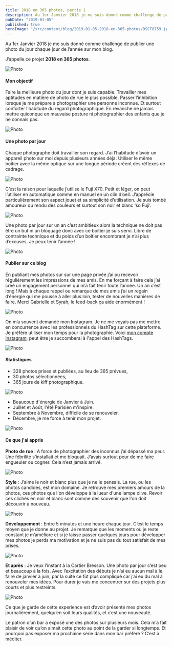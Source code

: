 ```yaml
---
title: 2018 en 365 photos, partie 1
description: Au 1er Janvier 2018 je me suis donné comme challenge de publier une photo du jour chaque jour de l’année sur mon blog.
pubDate: "2019-01-05"
published: true
heroImage: "/src/content/blog/2019-01-05-2018-en-365-photos/DSCF8759.jpg"
---
```


Au 1er Janvier 2018 je me suis donné comme challenge de publier une photo du jour chaque jour de l’année sur mon blog.

J’appelle ce projet **2018 en 365 photos**.

![Photo](./DSCF1538.jpg)

#### Mon objectif

Faire la meilleure photo du jour dont je suis capable. Travailler mes aptitudes en matière de photo de rue le plus possible. Passer l’inhibition lorsque je me prépare à photographier une personne inconnue. Et surtout conforter l’habitude du regard photographique. En revanche ne jamais mettre quiconque en mauvaise posture ni photographier des enfants que je ne connais pas.

![Photo](./DSCF0910.jpg)

#### Une photo par jour

Chaque photographe doit travailler son regard. J’ai l’habitude d’avoir un appareil photo sur moi depuis plusieurs années déjà. Utiliser le même boîtier avec la même optique sur une longue période créent des réflexes de cadrage.

![Photo](./DSCF9136.jpg)

C’est la raison pour laquelle j’utilise le Fuji X70. Petit et léger, on peut l’utiliser en automatique comme en manuel en un clin d’oeil. J’apprécie particulièrement son aspect jouet et sa simplicité d’utilisation. Je suis tombé amoureux du rendu des couleurs et surtout son noir et blanc ‘so Fuji’.

![Photo](./DSCF8759.jpg)

Une photo par jour sur un an c’est ambitieux alors la technique ne doit pas être un but ni un bloquage donc avec ce boitier je suis servi.
Libre de contrainte technique et du poids d’un boîtier encombrant je n’ai plus d’excuses. Je peux tenir l’année !

![Photo](./DSCF9077.jpg)

#### Publier sur ce blog

En publiant mes photos sur sur une page privée j’ai pu recevoir régulièrement les impressions de mes amis. En me forçant à faire cela j’ai créé un engagement personnel qui m’a fait tenir toute l’année. Un an c’est long ! Mais à chaque rappel ou remarque de mes amis j’ai un regain d’énergie qui me pousse à aller plus loin, tester de nouvelles manières de faire. Merci Gabrielle et Syrah, le feed-back ça aide énormément !

![Photo](./DSCF0501.jpg)

On m’a souvent demandé mon Instagram. Je ne me voyais pas me mettre en concurrence avec les professionnels du HashTag sur cette plateforme. Je préfère utiliser mon temps pour la photographie. Voici [mon compte Instagram](https://www.instagram.com/rfonzarely/), peut être je succomberai à l'appel des HashTags.

![Photo](./DSCF9127.jpg)

#### Statistiques

- 328 photos prises et publiées, au lieu de 365 prévues,
- 30 photos sélectionnées,
- 365 jours de kiff photographique.

![Photo](./DSCF4491.jpg)

- Beaucoup d'énergie de Janvier à Juin.
- Juillet et Août, l'été Parisien m'inspire.
- Septembre à Novembre, difficile de se renouveler.
- Décembre, je me force à tenir mon projet.

![Photo](./DSCF7914.jpg)

#### Ce que j'ai appris

**Photo de rue** : A force de photographier des inconnus j’ai dépassé ma peur. Une fébrilité s’installait et me bloquait. J’avais surtout peur de me faire engueuler ou cogner. Cela n’est jamais arrivé.

![Photo](./DSCF0637.jpg)

**Style** : J’aime le noir et blanc plus que je ne le pensais. La rue, ou les photos candides, est mon domaine. Je retrouve mes premiers amours de la photos, ces photos que l'on développe à la lueur d'une lampe olive. Revoir ces clichés en noir et blanc sont comme des souvenir que l'on doit découvrir à nouveau.

![Photo](./DSCF9110.jpg)

**Développement** : Entre 5 minutes et une heure chaque jour. C’est le temps moyen que je donne au projet. Je remarque que les moments où je reste constant je m’améliore et si je laisse passer quelques jours pour développer mes photos je perds ma motivation et je ne suis pas du tout satisfait de mes prises.

![Photo](./DSCF6223.jpg)

**Et après** : Je veux l’instant à la Cartier Bresson. Une photo par jour c’est peu et beaucoup à la fois. Avec l’excitation des débuts je n’ai eu aucun mal à le faire de janvier à juin, par la suite ce fût plus compliqué car j’ai eu du mal à renouveler mes idées. Pour durer je vais me concentrer sur des projets plus courts et plus restreints.

![Photo](./DSCF6616.jpg)

Ce que je garde de cette experience est d’avoir présenté mes photos journalièrement, quelqu’en soit leurs qualités, et c’est une nouveauté.

Le patron d’un bar a exposé une des photos sur plusieurs mois. Cela m’a fait plaisir de voir qu’on aimait cette photo au point de la garder si longtemps. Et pourquoi pas exposer ma prochaine série dans mon bar préféré ? C’est à méditer.
